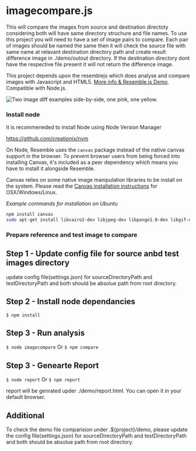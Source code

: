 imagecompare.js
==========
This will compare the images from source and destination directoty considering both will have same directory struchure and file names.
To use this project you will need to have a set of image pairs to compare.
Each pair of images should be named the same then it will check the source file with same name at relavant destination directory path and create result difference image in ./demo/outout directory.
If the destination directory dont have the respective file present it will not return the difference image.

This project depends upon the resemblejs which does analyse and compare images with Javascript and HTML5. [More info & Resemble.js Demo](http://huddle.github.com/Resemble.js/). Compatible with Node.js.

![Two image diff examples side-by-side, one pink, one yellow.](https://raw.github.com/Huddle/Resemble.js/master/demoassets/readmeimage.jpg "Visual image comparison")


### Install node

It is recommeneded to install Node using Node Version Manager

https://github.com/creationix/nvm

On Node, Resemble uses the `canvas` package instead of the native canvas support in the browser. To prevent browser users from being forced into installing Canvas, it's included as a peer dependency which means you have to install it alongside Resemble.

Canvas relies on some native image manipulation libraries to be install on the system. Please read the [Canvas installation instructions](https://www.npmjs.com/package/canvas) for OSX/Windows/Linux.

*Example commands for installation on Ubuntu*

``` bash
npm install canvas
sudo apt-get install libcairo2-dev libjpeg-dev libpango1.0-dev libgif-dev build-essential g++
```

### Prepare reference and test image to compare

## Step 1 - Update config file for source anbd test images directory

update config file(settings.json)  for sourceDirectoryPath and testDirectoryPath and both should be absolue path from root directory.

## Step 2 - Install node dependancies

```$ npm install```

## Step 3 - Run analysis

```$ node imagecompare```
Or
```$ npm compare```

## Step 3 - Genearte Report

```$ node report```
Or
```$ npm report```

report will be genrated upder ./demo/report.html. You can open it in your default browser.

## Additional

To check the demo file comparision under .${project}/demo, please update the config file(settings.json) for sourceDirectoryPath and testDirectoryPath  and both should be absolue path from root directory.